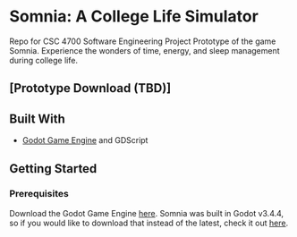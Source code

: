 # Somnia: A College Life Simulator
Repo for CSC 4700 Software Engineering Project Prototype of the game Somnia. Experience the wonders of time, energy, and sleep management during college life.

## [Prototype Download (TBD)]

## Built With
- [Godot Game Engine](https://godotengine.org/) and GDScript

## Getting Started

### Prerequisites
Download the Godot Game Engine [here](https://godotengine.org/download/linux#links). Somnia was built in Godot v3.4.4, so if you would like to download that instead of the latest, check it out [here](https://downloads.tuxfamily.org/godotengine/3.4.4/).

